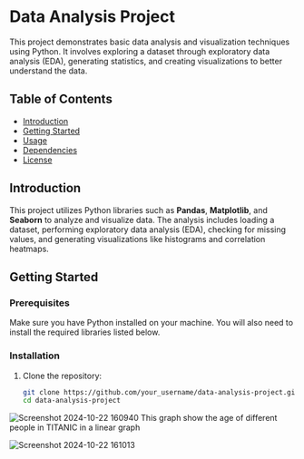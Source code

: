 # Data Analysis Project

This project demonstrates basic data analysis and visualization techniques using Python. It involves exploring a dataset through exploratory data analysis (EDA), generating statistics, and creating visualizations to better understand the data.

## Table of Contents
- [Introduction](#introduction)
- [Getting Started](#getting-started)
- [Usage](#usage)
- [Dependencies](#dependencies)
- [License](#license)

## Introduction

This project utilizes Python libraries such as **Pandas**, **Matplotlib**, and **Seaborn** to analyze and visualize data. The analysis includes loading a dataset, performing exploratory data analysis (EDA), checking for missing values, and generating visualizations like histograms and correlation heatmaps.

## Getting Started

### Prerequisites

Make sure you have Python installed on your machine. You will also need to install the required libraries listed below.

### Installation

1. Clone the repository:
   ```bash
   git clone https://github.com/your_username/data-analysis-project.git
   cd data-analysis-project
![Screenshot 2024-10-22 160940](https://github.com/user-attachments/assets/47fb97da-1eec-4aed-999f-2cd15fa42976)
This graph show the age of different people in TITANIC in a linear graph

![Screenshot 2024-10-22 161013](https://github.com/user-attachments/assets/56ee348e-3f96-45ae-abde-99e16be4cb96)


